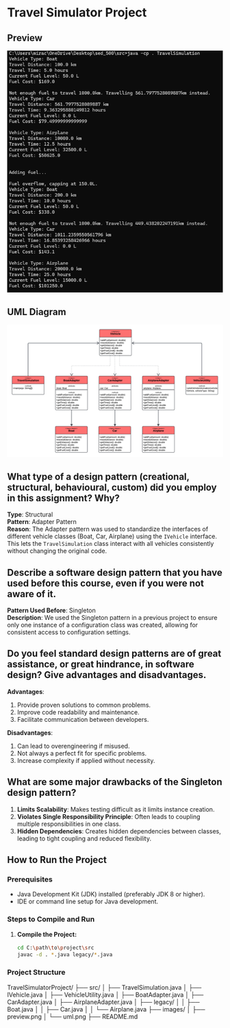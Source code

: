# Travel Simulator Project

## Preview
![Preview](images/preview.png)
## UML Diagram
![UML](images/uml.png)

## What type of a design pattern (creational, structural, behavioural, custom) did you employ in this assignment? Why?
**Type**: Structural  
**Pattern**: Adapter Pattern  
**Reason**: The Adapter pattern was used to standardize the interfaces of different vehicle classes (Boat, Car, Airplane) using the `IVehicle` interface. This lets the `TravelSimulation` class interact with all vehicles consistently without changing the original code.

## Describe a software design pattern that you have used before this course, even if you were not aware of it.
**Pattern Used Before**: Singleton  
**Description**: We used the Singleton pattern in a previous project to ensure only one instance of a configuration class was created, allowing for consistent access to configuration settings.

## Do you feel standard design patterns are of great assistance, or great hindrance, in software design? Give advantages and disadvantages.
**Advantages**:
1. Provide proven solutions to common problems.
2. Improve code readability and maintenance.
3. Facilitate communication between developers.

**Disadvantages**:
1. Can lead to overengineering if misused.
2. Not always a perfect fit for specific problems.
3. Increase complexity if applied without necessity.

## What are some major drawbacks of the Singleton design pattern?
1. **Limits Scalability**: Makes testing difficult as it limits instance creation.
2. **Violates Single Responsibility Principle**: Often leads to coupling multiple responsibilities in one class.
3. **Hidden Dependencies**: Creates hidden dependencies between classes, leading to tight coupling and reduced flexibility.

## How to Run the Project
### Prerequisites
- Java Development Kit (JDK) installed (preferably JDK 8 or higher).
- IDE or command line setup for Java development.

### Steps to Compile and Run
1. **Compile the Project:**
   ```bash
   cd C:\path\to\project\src
   javac -d . *.java legacy/*.java

### Project Structure
TravelSimulatorProject/
├── src/
│   ├── TravelSimulation.java
│   ├── IVehicle.java
│   ├── VehicleUtility.java
│   ├── BoatAdapter.java
│   ├── CarAdapter.java
│   ├── AirplaneAdapter.java
│   ├── legacy/
│   │   ├── Boat.java
│   │   ├── Car.java
│   │   └── Airplane.java
├── images/
│   ├── preview.png
│   └── uml.png
├── README.md
